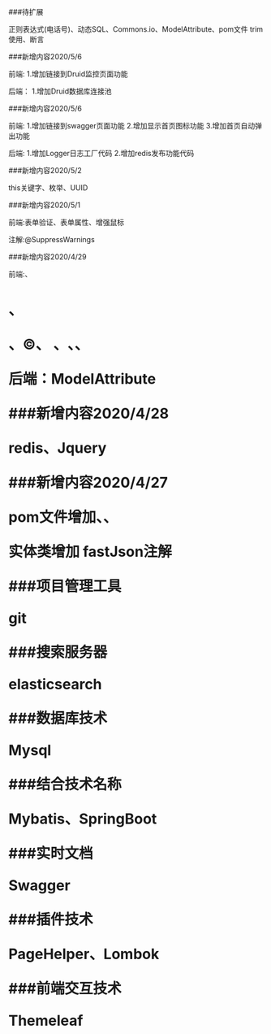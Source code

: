 ###待扩展

正则表达式(电话号)、动态SQL、Commons.io、ModelAttribute、pom文件 trim使用、断言

###新增内容2020/5/6

前端:
    1.增加链接到Druid监控页面功能

后端：
    1.增加Druid数据库连接池

###新增内容2020/5/6

前端:
    1.增加链接到swagger页面功能
    2.增加显示首页图标功能
    3.增加首页自动弹出功能

后端:
    1.增加Logger日志工厂代码
    2.增加redis发布功能代码

###新增内容2020/5/2

this关键字、枚举、UUID

###新增内容2020/5/1

前端:表单验证、表单属性、增强鼠标

注解:@SuppressWarnings

###新增内容2020/4/29

前端:<meta>、<h1>、</p>、&copy;、&nbsp;、<img>、<strong>、<a>

后端：ModelAttribute

###新增内容2020/4/28

redis、Jquery

###新增内容2020/4/27

pom文件增加<properties>、<dependencyManagement>、<developers>

实体类增加 fastJson注解

###项目管理工具

git

###搜索服务器

elasticsearch

###数据库技术

Mysql

###结合技术名称

Mybatis、SpringBoot

###实时文档

Swagger

###插件技术

PageHelper、Lombok

###前端交互技术

Themeleaf


